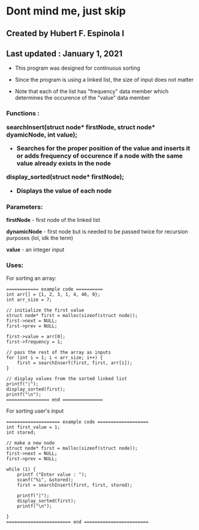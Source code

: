 <h1>Dont mind me, just skip</h1>

<h2>
Created by Hubert F. Espinola I
</h2>
<h2>
Last updated : January 1, 2021
</h2>

- This program was designed for continuous sorting

- Since the program is using a linked list, the size of input does not matter

- Note that each of the list has "frequency" data member which determines the occurence of the "value" data member

<h3>Functions :

<b>searchInsert(struct node* firstNode, struct node* dyamicNode, int value);</b>

- Searches for the proper position of the value and inserts it or adds frequency of occurence if a node with the same value already exists in the node


<b>display_sorted(struct node* firstNode);</b>

- Displays the value of each node


<h3>Parameters:</h3>

<b>firstNode</b> - first node of the linked list

<b>dynamicNode</b> - first node but is needed to be passed twice for recursion purposes (lol, idk the term)

<b>value</b> - an integer input

<h3>Uses:</h3>

For sorting an array:

	============ example code ==========
	int arr[] = {1, 2, 3, 1, 4, 40, 9};
	int arr_size = 7;

	// initialize the first value
	struct node* first = malloc(sizeof(struct node));
	first->next = NULL;
	first->prev = NULL;

	first->value = arr[0];
	first->frequency = 1;

	// pass the rest of the array as inputs
	for (int i = 1; i < arr_size; i++) {
		first = searchInsert(first, first, arr[i]);
	}

	// display values from the sorted linked list
	printf("|");
	display_sorted(first);
	printf("\n");
	================ end ===============



For sorting user's input

	==================== example code ===================
	int first_value = 1;
	int stored;

	// make a new node
	struct node* first = malloc(sizeof(struct node));
	first->next = NULL;
	first->prev = NULL;

	while (1) {
		printf ("Enter value : ");
		scanf("%i", &stored);
		first = searchInsert(first, first, stored);

		printf("|");
		display_sorted(first);
		printf("\n");

	}
	======================== end ========================

